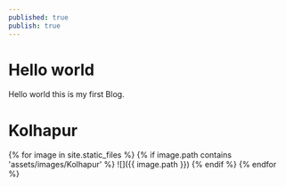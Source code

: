 ```yaml
---
published: true
publish: true
---
```

# Hello world  

 Hello world this is my first Blog.
 
<!-- more --> 
# Kolhapur	
	

{% for image in site.static_files %}
  {% if image.path contains 'assets/images/Kolhapur' %}
![]({{ image.path }})
 {% endif %}
{% endfor %}
    
